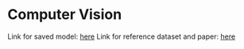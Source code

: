 # Computer Vision

Link for saved model: [here]('https://drive.google.com/file/d/1m5xCo_897Kzpyd50FalJ-VFK69llK0YN/view?usp=share_link')
Link for reference dataset and paper: [here]('https://github.com/tstandley/image2mass')